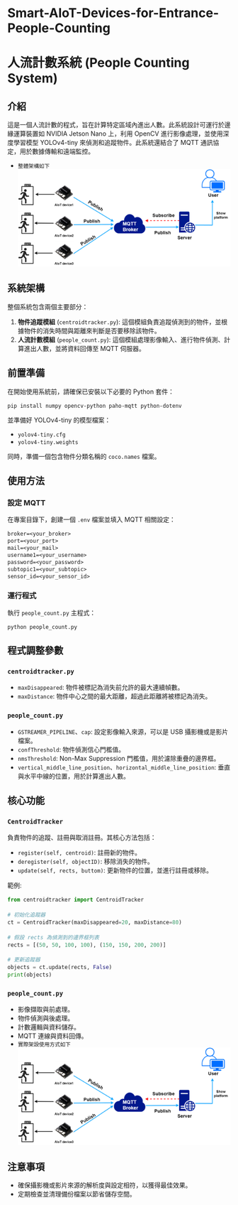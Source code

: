 # Smart-AIoT-Devices-for-Entrance-People-Counting

# 人流計數系統 (People Counting System)

## 介紹
這是一個人流計數的程式，旨在計算特定區域內進出人數。此系統設計可運行於邊緣運算裝置如 NVIDIA Jetson Nano 上，利用 OpenCV 進行影像處理，並使用深度學習模型 YOLOv4-tiny 來偵測和追蹤物件。此系統還結合了 MQTT 通訊協定，用於數據傳輸和遠端監控。

- `整體架構如下`
![image](https://github.com/willy3368/Smart-AIoT-Devices-for-Entrance-People-Counting/blob/main/img/%E6%9E%B6%E6%A7%8B%E5%9C%96.png)

## 系統架構
整個系統包含兩個主要部分：
1. **物件追蹤模組** (`centroidtracker.py`): 這個模組負責追蹤偵測到的物件，並根據物件的消失時間與距離來判斷是否要移除該物件。
2. **人流計數模組** (`people_count.py`): 這個模組處理影像輸入、進行物件偵測、計算進出人數，並將資料回傳至 MQTT 伺服器。

## 前置準備
在開始使用系統前，請確保已安裝以下必要的 Python 套件：
```
pip install numpy opencv-python paho-mqtt python-dotenv
```
並準備好 YOLOv4-tiny 的模型檔案：
- `yolov4-tiny.cfg`
- `yolov4-tiny.weights`

同時，準備一個包含物件分類名稱的 `coco.names` 檔案。

## 使用方法
### 設定 MQTT
在專案目錄下，創建一個 `.env` 檔案並填入 MQTT 相關設定：
```
broker=<your_broker>
port=<your_port>
mail=<your_mail>
username1=<your_username>
password=<your_password>
subtopic1=<your_subtopic>
sensor_id=<your_sensor_id>
```

### 運行程式
執行 `people_count.py` 主程式：
```
python people_count.py
```

## 程式調整參數
### `centroidtracker.py`
- `maxDisappeared`: 物件被標記為消失前允許的最大連續幀數。
- `maxDistance`: 物件中心之間的最大距離，超過此距離將被標記為消失。

### `people_count.py`
- `GSTREAMER_PIPELINE`、`cap`: 設定影像輸入來源，可以是 USB 攝影機或是影片檔案。
- `confThreshold`: 物件偵測信心門檻值。
- `nmsThreshold`: Non-Max Suppression 門檻值，用於濾除重疊的邊界框。
- `vertical_middle_line_position`、`horizontal_middle_line_position`: 垂直與水平中線的位置，用於計算進出人數。

## 核心功能
### `CentroidTracker`
負責物件的追蹤、註冊與取消註冊。其核心方法包括：
- `register(self, centroid)`: 註冊新的物件。
- `deregister(self, objectID)`: 移除消失的物件。
- `update(self, rects, buttom)`: 更新物件的位置，並進行註冊或移除。

範例:
```python
from centroidtracker import CentroidTracker

# 初始化追蹤器
ct = CentroidTracker(maxDisappeared=20, maxDistance=80)

# 假設 rects 為偵測到的邊界框列表
rects = [(50, 50, 100, 100), (150, 150, 200, 200)]

# 更新追蹤器
objects = ct.update(rects, False)
print(objects)
```

### `people_count.py`
- 影像擷取與前處理。
- 物件偵測與後處理。
- 計數邏輯與資料儲存。
- MQTT 連線與資料回傳。
- `實際架設使用方式如下`
![image](https://github.com/willy3368/Smart-AIoT-Devices-for-Entrance-People-Counting/blob/main/img/%E6%9E%B6%E6%A7%8B%E5%9C%96.png)

## 注意事項
- 確保攝影機或影片來源的解析度與設定相符，以獲得最佳效果。
- 定期檢查並清理備份檔案以節省儲存空間。
